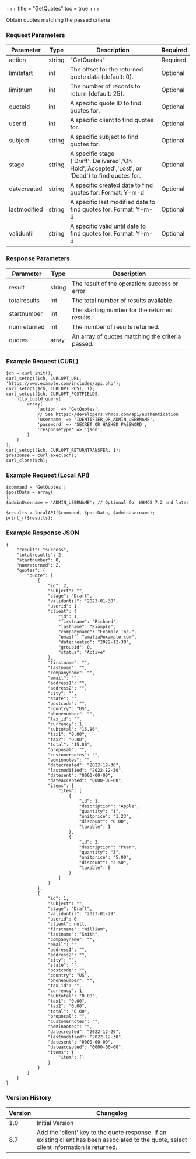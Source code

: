 +++
title = "GetQuotes"
toc = true
+++

Obtain quotes matching the passed criteria

### Request Parameters

| Parameter | Type | Description | Required |
| --------- | ---- | ----------- | -------- |
| action | string | "GetQuotes" | Required |
| limitstart | int | The offset for the returned quote data (default: 0). | Optional |
| limitnum | int | The number of records to return (default: 25). | Optional |
| quoteid | int | A specific quote ID to find quotes for. | Optional |
| userid | int | A specific client to find quotes for. | Optional |
| subject | string | A specific subject to find quotes for. | Optional |
| stage | string | A specific stage ('Draft','Delivered','On Hold','Accepted','Lost', or 'Dead') to find quotes for. | Optional |
| datecreated | string | A specific created date to find quotes for. Format: Y-m-d | Optional |
| lastmodified | string | A specific last modified date to find quotes for. Format: Y-m-d | Optional |
| validuntil | string | A specific valid until date to find quotes for. Format: Y-m-d | Optional |

### Response Parameters

| Parameter | Type | Description |
| --------- | ---- | ----------- |
| result | string | The result of the operation: success or error |
| totalresults | int | The total number of results available. |
| startnumber | int | The starting number for the returned results. |
| numreturned | int | The number of results returned. |
| quotes | array | An array of quotes matching the criteria passed. |


### Example Request (CURL)

```
$ch = curl_init();
curl_setopt($ch, CURLOPT_URL, 'https://www.example.com/includes/api.php');
curl_setopt($ch, CURLOPT_POST, 1);
curl_setopt($ch, CURLOPT_POSTFIELDS,
    http_build_query(
        array(
            'action' => 'GetQuotes',
            // See https://developers.whmcs.com/api/authentication
            'username' => 'IDENTIFIER_OR_ADMIN_USERNAME',
            'password' => 'SECRET_OR_HASHED_PASSWORD',
            'responsetype' => 'json',
        )
    )
);
curl_setopt($ch, CURLOPT_RETURNTRANSFER, 1);
$response = curl_exec($ch);
curl_close($ch);
```


### Example Request (Local API)

```
$command = 'GetQuotes';
$postData = array(
);
$adminUsername = 'ADMIN_USERNAME'; // Optional for WHMCS 7.2 and later

$results = localAPI($command, $postData, $adminUsername);
print_r($results);
```


### Example Response JSON

```
{
    "result": "success",
    "totalresults": 2,
    "startnumber": 0,
    "numreturned": 2,
    "quotes": {
        "quote": [
            {
                "id": 2,
                "subject": "",
                "stage": "Draft",
                "validuntil": "2023-01-30",
                "userid": 1,
                "client": {
                    "id": 1,
                    "firstname": "Richard",
                    "lastname": "Example",
                    "companyname": "Example Inc.",
                    "email": "amalia@example.com",
                    "datecreated": "2022-12-30",
                    "groupid": 0,
                    "status": "Active"
                },
                "firstname": "",
                "lastname": "",
                "companyname": "",
                "email": "",
                "address1": "",
                "address2": "",
                "city": "",
                "state": "",
                "postcode": "",
                "country": "US",
                "phonenumber": "",
                "tax_id": "",
                "currency": 1,
                "subtotal": "15.86",
                "tax1": "0.00",
                "tax2": "0.00",
                "total": "15.86",
                "proposal": "",
                "customernotes": "",
                "adminnotes": "",
                "datecreated": "2022-12-30",
                "lastmodified": "2022-12-30",
                "datesent": "0000-00-00",
                "dateaccepted": "0000-00-00",
                "items": {
                    "item": [
                        {
                            "id": 1,
                            "description": "Apple",
                            "quantity": "1",
                            "unitprice": "1.23",
                            "discount": "0.00",
                            "taxable": 1
                        },
                        {
                            "id": 2,
                            "description": "Pear",
                            "quantity": "3",
                            "unitprice": "5.00",
                            "discount": "2.50",
                            "taxable": 0
                        }
                    ]
                }
            },
            {
                "id": 1,
                "subject": "",
                "stage": "Draft",
                "validuntil": "2023-01-29",
                "userid": 0,
                "client": null,
                "firstname": "William",
                "lastname": "Smith",
                "companyname": "",
                "email": "",
                "address1": "",
                "address2": "",
                "city": "",
                "state": "",
                "postcode": "",
                "country": "US",
                "phonenumber": "",
                "tax_id": "",
                "currency": 1,
                "subtotal": "0.00",
                "tax1": "0.00",
                "tax2": "0.00",
                "total": "0.00",
                "proposal": "",
                "customernotes": "",
                "adminnotes": "",
                "datecreated": "2022-12-29",
                "lastmodified": "2022-12-30",
                "datesent": "0000-00-00",
                "dateaccepted": "0000-00-00",
                "items": {
                    "item": []
                }
            }
        ]
    }
}
```


### Version History

| Version | Changelog |
| ------- | --------- |
| 1.0 | Initial Version |
| 8.7 | Add the 'client' key to the quote response. If an existing client has been associated to the quote, select client information is returned. |
